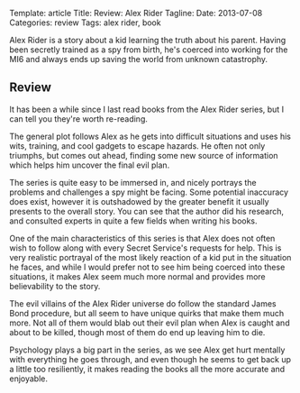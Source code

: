 Template: article
Title: Review: Alex Rider
Tagline:
Date: 2013-07-08
Categories: review
Tags: alex rider, book



Alex Rider is a story about a kid learning the truth about his parent. Having been secretly trained as a spy from birth, he's coerced into working for the MI6 and always ends up saving the world from unknown catastrophy.


## Review

It has been a while since I last read books from the Alex Rider series, but I can tell you they're worth re-reading.

The general plot follows Alex as he gets into difficult situations and uses his wits, training, and cool gadgets to escape hazards. He often not only triumphs, but comes out ahead, finding some new source of information which helps him uncover the final evil plan.

The series is quite easy to be immersed in, and nicely portrays the problems and challenges a spy might be facing. Some potential inaccuracy does exist, however it is outshadowed by the greater benefit it usually presents to the overall story. You can see that the author did his research, and consulted experts in quite a few fields when writing his books.

One of the main characteristics of this series is that Alex does not often wish to follow along with every Secret Service's requests for help. This is very realistic portrayal of the most likely reaction of a kid put in the situation he faces, and while I would prefer not to see him being coerced into these situations, it makes Alex seem much more normal and provides more believability to the story.

The evil villains of the Alex Rider universe do follow the standard James Bond procedure, but all seem to have unique quirks that make them much more. Not all of them would blab out their evil plan when Alex is caught and about to be killed, though most of them do end up leaving him to die.

Psychology plays a big part in the series, as we see Alex get hurt mentally with everything he goes through, and even though he seems to get back up a little too resiliently, it makes reading the books all the more accurate and enjoyable.


